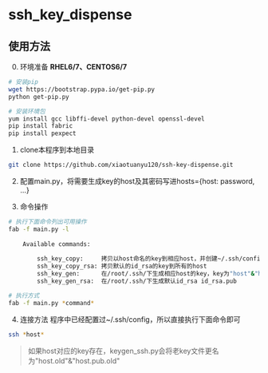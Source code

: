 # ssh_key_dispense

## 使用方法
0. 环境准备
**RHEL6/7、CENTOS6/7** 
``` bash
# 安装pip
wget https://bootstrap.pypa.io/get-pip.py
python get-pip.py

# 安装环境包
yum install gcc libffi-devel python-devel openssl-devel
pip install fabric
pip install pexpect
```

1. clone本程序到本地目录
``` bash
git clone https://github.com/xiaotuanyu120/ssh-key-dispense.git
```

2. 配置main.py，将需要生成key的host及其密码写进hosts={host: password, ...}

3. 命令操作
``` bash
# 执行下面命令列出可用操作
fab -f main.py -l
    
    Available commands:
        
        ssh_key_copy:     拷贝以host命名的key到相应host，并创建~/.ssh/config文件
        ssh_key_copy_rsa: 拷贝默认的id_rsa的key到所有的host
        ssh_key_gen:      在/root/.ssh/下生成相应host的key，key为"host"&"host.pub"
        ssh_key_gen_rsa:  在/root/.ssh/下生成默认id_rsa id_rsa.pub

# 执行方式
fab -f main.py *command*
```

4. 连接方法
程序中已经配置过~/.ssh/config，所以直接执行下面命令即可
``` bash
ssh *host*
```

> 如果host对应的key存在，keygen_ssh.py会将老key文件更名为"host.old"&"host.pub.old"
